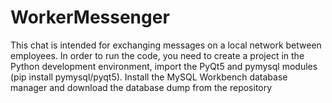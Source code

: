 # WorkerMessenger

This chat is intended for exchanging messages on a local network between employees.
In order to run the code, you need to create a project in the Python development environment, import the PyQt5 and pymysql modules (pip install pymysql/pyqt5). 
Install the MySQL Workbench database manager and download the database dump from the repository
